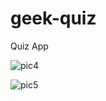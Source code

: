 # geek-quiz

Quiz App

![pic4](https://github.com/PallaviHarish/geek-quiz/assets/106737458/d4f2c90f-4ef8-47e7-b498-d148339dde6b)

![pic5](https://github.com/PallaviHarish/geek-quiz/assets/106737458/b26b67b3-55b2-4e2f-a1e0-f0524df3354b)
